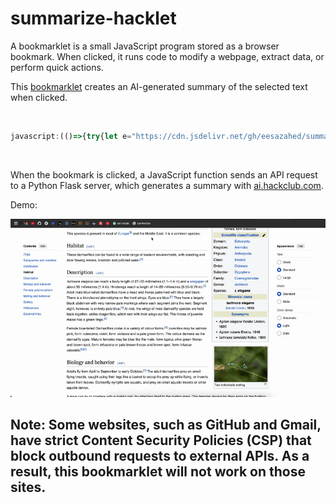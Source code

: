 # summarize-hacklet

A bookmarklet is a small JavaScript program stored as a browser bookmark. When clicked, it runs code to modify a webpage, extract data, or perform quick actions.

This [bookmarklet](https://github.com/eesazahed/summarize-hacklet/blob/main/bookmarklet/bookmarklet.min.js) creates an AI-generated summary of the selected text when clicked.

<br />

```javascript
javascript:(()=>{try{let e="https://cdn.jsdelivr.net/gh/eesazahed/summarize-hacklet@main/bookmarklet/popup.min.css",t=t=>{let r=document.querySelector(".summary-popup");r&&r.remove();let a=document.createElement("div");if(a.className="summary-popup",a.innerHTML="<div class='summary-inner'>"+t+"<button class='summary-close'>&times;</button></div>",!document.querySelector("link[href='"+e+"']")){let i=document.createElement("link");i.rel="stylesheet",i.href=e,document.head.appendChild(i)}a.querySelector(".summary-close").addEventListener("click",()=>{a.classList.add("fade-out"),setTimeout(()=>a.remove(),300)}),document.body.appendChild(a)},r=e=>e.replace(/\*\*(.*?)\*\*/gim,"<b>$1</b>").replace(/\*(.*?)\*/gim,"<i>$1</i>").replace(/\n/gim,"<br />"),a=window.getSelection().toString().trim();if(""===a){t("You need to select some text to summarize.");return}t("Generating summary..."),fetch("https://summarize-hacklet.vercel.app/api",{method:"POST",headers:{"Content-Type":"application/json"},body:JSON.stringify({text:a})}).then(e=>e.json()).then(e=>{if(!e.summary){t("No summary returned.");return}let a=r(e.summary);t("<div class='popup-content'>"+a+"</div>")}).catch(e=>{t("Error: "+e)})}catch{alert("Could not fetch API")}})();
```

<br />

When the bookmark is clicked, a JavaScript function sends an API request to a Python Flask server, which generates a summary with [ai.hackclub.com](https://ai.hackclub.com/).

Demo:

![image](https://raw.githubusercontent.com/eesazahed/summarize-hacklet/refs/heads/main/assets/demo.gif)

## Note: Some websites, such as GitHub and Gmail, have strict Content Security Policies (CSP) that block outbound requests to external APIs. As a result, this bookmarklet will not work on those sites.

